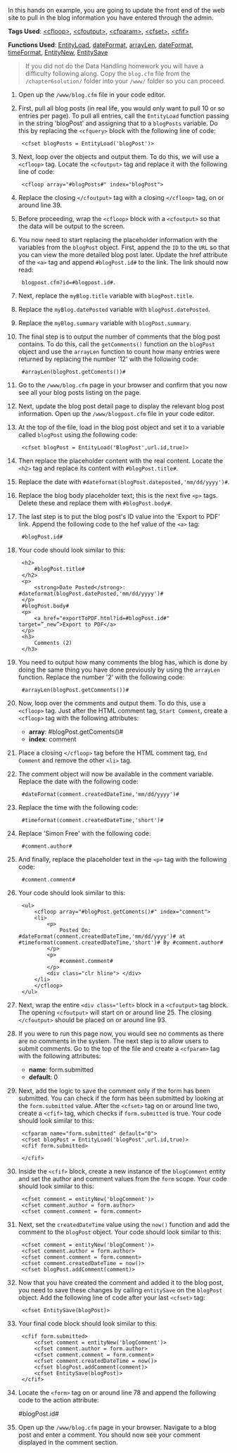 In this hands on example, you are going to update the front end of the web site to pull in the blog information you have entered through the admin.

**Tags Used**: [\<cfloop>](https://helpx.adobe.com/coldfusion/cfml-reference/coldfusion-tags/tags-j-l/cfloop.html), [\<cfoutput>](https://helpx.adobe.com/coldfusion/cfml-reference/coldfusion-tags/tags-m-o/cfoutput.html), [\<cfparam>](https://helpx.adobe.com/coldfusion/cfml-reference/coldfusion-tags/tags-p-q/cfparam.html), [\<cfset>](https://helpx.adobe.com/coldfusion/cfml-reference/coldfusion-tags/tags-r-s/cfset.html), [\<cfif>](https://helpx.adobe.com/coldfusion/cfml-reference/coldfusion-tags/tags-i/cfif.html)

**Functions Used**: [EntityLoad](https://helpx.adobe.com/coldfusion/cfml-reference/coldfusion-functions/functions-e-g/entityload.html), [dateFormat](https://helpx.adobe.com/coldfusion/cfml-reference/coldfusion-functions/functions-c-d/DateFormat.html), [arrayLen](https://helpx.adobe.com/coldfusion/cfml-reference/coldfusion-functions/functions-a-b/arraylen.html), [dateFormat](https://helpx.adobe.com/coldfusion/cfml-reference/coldfusion-functions/functions-c-d/DateFormat.html), [timeFormat](https://helpx.adobe.com/coldfusion/cfml-reference/coldfusion-functions/functions-t-z/TimeFormat.html), [EntityNew](https://helpx.adobe.com/coldfusion/cfml-reference/coldfusion-functions/functions-e-g/entitynew.html), [EntitySave](https://helpx.adobe.com/coldfusion/cfml-reference/coldfusion-functions/functions-e-g/entitysave.html)

> If you did not do the Data Handling homework you will have a difficulty following along. Copy the `blog.cfm` file from the `/chapter6solution/` folder into your `/www/` folder so you can proceed.

1. Open up the `/www/blog.cfm` file in your code editor.
1. First, pull all blog posts (in real life, you would only want to pull 10 or so entries per page). To pull all entries, call the `EntityLoad` function passing in the string 'blogPost' and assigning that to a `blogPosts` variable. Do this by replacing the `<cfquery>` block with the following line of code:

        <cfset blogPosts = EntityLoad('blogPost')>

1. Next, loop over the objects and output them. To do this, we will use a `<cfloop>` tag. Locate the `<cfoutput>` tag and replace it with the following line of code:

        <cfloop array="#blogPosts#" index="blogPost">

1. Replace the closing `</cfoutput>` tag with a closing `</cfloop>` tag, on or around line 39.
1. Before proceeding, wrap the `<cfloop>` block with a `<cfoutput>` so that the data will be output to the screen.
1. You now need to start replacing the placeholder information with the variables from the `blogPost` object. First, append the `ID` to the `URL` so that you can view the more detailed blog post later. Update the href attribute of the `<a>` tag and append `#blogPost.id#` to the link. The link should now read:

        blogpost.cfm?id=#blogpost.id#.

1. Next, replace the `myBlog.title` variable with `blogPost.title`.
1. Replace the `myBlog.datePosted` variable with `blogPost.datePosted`.
1. Replace the `myBlog.summary` variable with `blogPost.summary`.
1. The final step is to output the number of comments that the blog post contains. To do this, call the `getComments()` function on the `blogPost` object and use the `arrayLen` function to count how many entries were returned by replacing the number '12' with the following code:

        #arrayLen(blogPost.getComents())#

1. Go to the `/www/blog.cfm` page in your browser and confirm that you now see all your blog posts listing on the page.
1. Next, update the blog post detail page to display the relevant blog post information. Open up the `/www/blogpost.cfm` file in your code editor.
1. At the top of the file, load in the blog post object and set it to a variable called `blogPost` using the following code:

        <cfset blogPost = EntityLoad('BlogPost',url.id,true)>

1. Then replace the placeholder content with the real content. Locate the `<h2>` tag and replace its content with `#blogPost.title#`.
1. Replace the date with `#dateformat(blogPost.dateposted,'mm/dd/yyyy')#`.
1. Replace the blog body placeholder text; this is the next five `<p>` tags. Delete these and replace them with `#blogPost.body#`.
1. The last step is to put the blog post's ID value into the 'Export to PDF' link. Append the following code to the hef value of the `<a>` tag:

        #blogPost.id#

1. Your code should look similar to this:

        <h2>
            #blogPost.title#
        </h2>
        <p>
            <strong>Date Posted</strong>: #dateformat(blogPost.datePosted,'mm/dd/yyyy')#
        </p>
        #blogPost.body#
        <p>
            <a href="exportToPDF.html?id=#blogPost.id#" target=”_new”>Export to PDF</a>
        </p>
        <h3>
            Comments (2)
        </h3>

1. You need to output how many comments the blog has, which is done by doing the same thing you have done previously by using the `arrayLen` function. Replace the number '2' with the following code:

        #arrayLen(blogPost.getComments())#

1. Now, loop over the comments and output them. To do this, use a `<cfloop>` tag. Just after the HTML comment tag, `Start Comment`, create a `<cfloop>` tag with the following attributes:
    * **array**: #blogPost.getComents()#
    * **index**: comment
1. Place a closing `</cfloop>` tag before the HTML comment tag, `End Comment` and remove the other `<li>` tag.
1. The comment object will now be available in the comment variable. Replace the date with the following code:

        #dateFormat(comment.createdDateTime,'mm/dd/yyyy')#

1. Replace the time with the following code:

        #timeformat(comment.createdDateTime,'short')#

1. Replace 'Simon Free' with the following code:

        #comment.author#

1. And finally, replace the placeholder text in the `<p>` tag with the following code:

        #comment.comment#

1. Your code should look similar to this:

        <ul>
            <cfloop array="#blogPost.getComents()#" index="comment">
            <li>
                <p>
                    Posted On: #dateFormat(comment.createdDateTime,'mm/dd/yyyy')# at #timeformat(comment.createdDateTime,'short')# By #comment.author#
                </p>
                <p>
                    #comment.comment#
                </p>
                <div class="clr hline"> </div>
            </li>
            </cfloop>
        </ul>

1. Next, wrap the entire `<div class="left>` block in a `<cfoutput>` tag block. The opening `<cfoutput>` will start on or around line 25. The closing `</cfoutput>` should be placed on or around line 93.
1. If you were to run this page now, you would see no comments as there are no comments in the system. The next step is to allow users to submit comments. Go to the top of the file and create a `<cfparam>` tag with the following attributes:
    * **name**: form.submitted
    * **default**: 0
1. Next, add the logic to save the comment only if the form has been submitted. You can check if the form has been submitted by looking at the `form.submitted` value. After the `<cfset>` tag on or around line two, create a `<cfif>` tag, which checks if `form.submitted` is true. Your code should look similar to this:

        <cfparam name="form.submitted" default="0">
        <cfset blogPost = EntityLoad('blogPost',url.id,true)>
        <cfif form.submitted>

        </cfif>

1. Inside the `<cfif>` block, create a new instance of the `blogComment` entity and set the author and comment values from the `form` scope. Your code should look similar to this:

        <cfset comment = entityNew('blogComment')>
        <cfset comment.author = form.author>
        <cfset comment.comment = form.comment>

1. Next, set the `createdDateTime` value using the `now()` function and add the comment to the `blogPost` object. Your code should look similar to this:

        <cfset comment = entityNew('blogComment')>
        <cfset comment.author = form.author>
        <cfset comment.comment = form.comment>
        <cfset comment.createdDateTime = now()>
        <cfset blogPost.addComment(comment)>

1. Now that you have created the comment and added it to the blog post, you need to save these changes by calling `entitySave` on the `blogPost` object. Add the following line of code after your last `<cfset>` tag:

        <cfset EntitySave(blogPost)>

1. Your final code block should look similar to this:

        <cfif form.submitted>
            <cfset comment = entityNew('blogComment')>
            <cfset comment.author = form.author>
            <cfset comment.comment = form.comment>
            <cfset comment.createdDateTime = now()>
            <cfset blogPost.addComment(comment)>
            <cfset EntitySave(blogPost)>
        </cfif>

1. Locate the `<form>` tag on or around line 78 and append the following code to the action attribute:

    #blogPost.id#

1. Open up the `/www/blog.cfm` page in your browser. Navigate to a blog post and enter a comment. You should now see your comment displayed in the comment section.